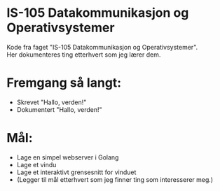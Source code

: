 # IS-105 Datakommunikasjon og Operativsystemer
Kode fra faget "IS-105 Datakommunikasjon og Operativsystemer".  
Her dokumenteres ting etterhvert som jeg lærer dem.

# Fremgang så langt:
* Skrevet "Hallo, verden!"
* Dokumentert "Hallo, verden!"

# Mål:
* Lage en simpel webserver i Golang
* Lage et vindu
* Lage et interaktivt grensesnitt for vinduet
* (Legger til mål etterhvert som jeg finner ting som interesserer meg.)